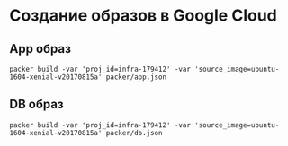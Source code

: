 # Создание образов в Google Cloud

## App образ

```
packer build -var 'proj_id=infra-179412' -var 'source_image=ubuntu-1604-xenial-v20170815a' packer/app.json
```

## DB образ

```
packer build -var 'proj_id=infra-179412' -var 'source_image=ubuntu-1604-xenial-v20170815a' packer/db.json
```
